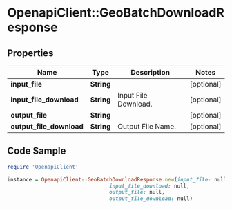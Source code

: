 # OpenapiClient::GeoBatchDownloadResponse

## Properties

Name | Type | Description | Notes
------------ | ------------- | ------------- | -------------
**input_file** | **String** |  | [optional] 
**input_file_download** | **String** | Input File Download. | [optional] 
**output_file** | **String** |  | [optional] 
**output_file_download** | **String** | Output File Name. | [optional] 

## Code Sample

```ruby
require 'OpenapiClient'

instance = OpenapiClient::GeoBatchDownloadResponse.new(input_file: null,
                                 input_file_download: null,
                                 output_file: null,
                                 output_file_download: null)
```



